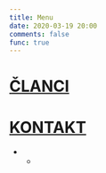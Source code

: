 ```yaml
---
title: Menu
date: 2020-03-19 20:00
comments: false
func: true
---
```


# [ČLANCI](/archives)
<!-- 
## Poslednjih 5
* [Odgovornost Medija](/articles/odgovornost-medija/)
* [Covid 19](/articles/covid19/)
* [Razlog](/articles/razlog/)

# [O MENI](/o-meni)

# [USLUGE](/usluge) -->

# [KONTAKT](/kontakt)

* - 

<!-- # OSTALO
## Zanima vas ?
* Saradnja
* Širenje
* Pomoć
* Sugestije

## Tehnički deo
* [Changelog](/articles/~changelog) -->
<!-- * [ToDo List](/articles/~todo-list) -->

